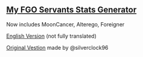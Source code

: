 ## [My FGO Servants Stats Generator](https://ice-pendragon.github.io/myfgosts/myfgosts.html)
Now includes MoonCancer, Alterego, Foreigner

[English Version](https://ice-pendragon.github.io/myfgosts/myfgosts-eng.html) (not fully translated)

[Original Vestion](http://you96.web.fc2.com/soko/myfgosts.html) made by @silverclock96
